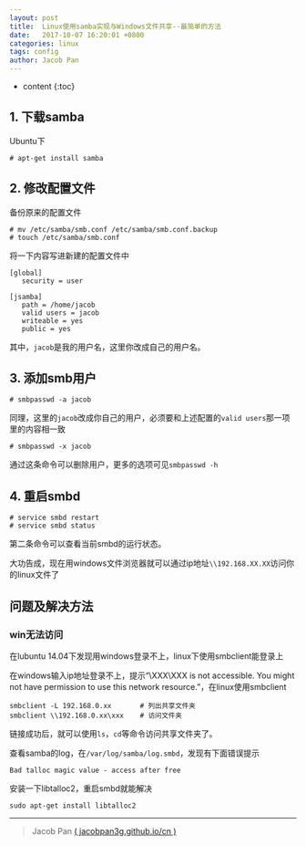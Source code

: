 ```yaml
---
layout: post
title:  Linux使用samba实现与Windows文件共享--最简单的方法
date:   2017-10-07 16:20:01 +0800
categories: linux
tags: config
author: Jacob Pan
---
```


* content
{:toc}


## 1. 下载samba

Ubuntu下

```
# apt-get install samba
```

## 2. 修改配置文件

备份原来的配置文件

```
# mv /etc/samba/smb.conf /etc/samba/smb.conf.backup
# touch /etc/samba/smb.conf
```

将一下内容写进新建的配置文件中

```
[global]
   security = user

[jsamba]
   path = /home/jacob
   valid users = jacob
   writeable = yes
   public = yes
```

其中，`jacob`是我的用户名，这里你改成自己的用户名。


## 3. 添加smb用户

```
# smbpasswd -a jacob
```
同理，这里的`jacob`改成你自己的用户，必须要和上述配置的`valid users`那一项里的内容相一致

```
# smbpasswd -x jacob
```
通过这条命令可以删除用户，更多的选项可见`smbpasswd -h`


## 4. 重启smbd

```
# service smbd restart
# service smbd status
```
第二条命令可以查看当前smbd的运行状态。

大功告成，现在用windows文件浏览器就可以通过ip地址`\\192.168.XX.XX`访问你的linux文件了


## 问题及解决方法

### win无法访问

在lubuntu 14.04下发现用windows登录不上，linux下使用smbclient能登录上

在windows输入ip地址登录不上，提示“\XXX\XXX is not accessible. You might not have permission to use this network resource.”，在linux使用smbclient

```shell
smbclient -L 192.168.0.xx       # 列出共享文件夹
smbclient \\192.168.0.xx\xxx    # 访问文件夹
```
链接成功后，就可以使用`ls`，`cd`等命令访问共享文件夹了。

查看samba的log，在`/var/log/samba/log.smbd`，发现有下面错误提示

```
Bad talloc magic value - access after free
```
安装一下libtalloc2，重启smbd就能解决

```
sudo apt-get install libtalloc2
```


---
> Jacob Pan [( jacobpan3g.github.io/cn )](http://jacobpan3g.github.io/cn)
